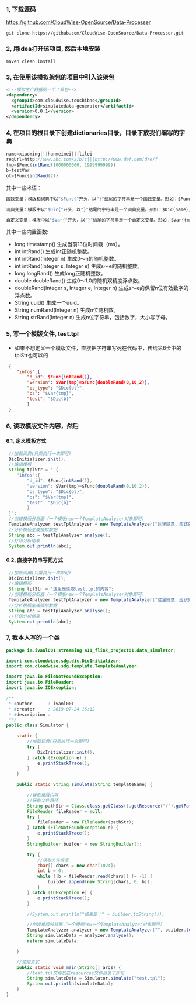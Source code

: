 ### 1, 下载源码

https://github.com/CloudWise-OpenSource/Data-Processer

```shell
git clone https://github.com/CloudWise-OpenSource/Data-Processer.git
```



### 2, 用idea打开该项目, 然后本地安装

```shell
maven clean install
```



### 3, 在使用该模拟架包的项目中引入该架包

```xml
<!--模拟生产数据的一个工具包-->
<dependency>
  <groupId>com.cloudwise.toushibao</groupId>
  <artifactId>simulatedata-generator</artifactId>
  <version>0.0.1</version>
</dependency>
```



### 4, 在项目的根目录下创建dictionaries目录，目录下放我们编写的字典

```java
name=xiaoming|||hanmeimei|||lilei
reqUrl=http://www.abc.com/a/b/c|||http://www.def.com/d/e/f
tmp=$Func{intRand(1000000000, 1999999999)}
b=testVar
ot=$Func{intRand(2)}
```

其中一些术语：

```java
函数变量：模版和词典中以"$Func{"开头，以"}"结尾的字符串是一个函数变量。形如：$Func{intRand()}，其中，intRand()为内置函数。不支持函数嵌套

词典变量：模版中以"$Dic{"开头，以"}"结尾的字符串是一个词典变量。形如：$Dic{name},其中，name为词典文件中的一个词典名。

自定义变量：模版中以"$Var{"开头，以"}"结尾的字符串是一个自定义变量。形如：$Var{tmp}，其中，tmp是自定义变量名。自定义变量需要与函数变量或者词典变量联合使用，中间以"="隔开，且无空格。 定义方式：$Var{tmp}=$Func{doubleRand(0,10,2)}。引用方式是；$Var{tmp}
```



其中一些内置函数:

- long timestamp() 生成当前13位时间戳（ms）。
- int intRand() 生成int正随机整数。
- int intRand(Integer n) 生成0～n的随机整数。
- int intRand(Integer s, Integer e) 生成s～e的随机整数。
- long longRand() 生成long正随机整数。
- double doubleRand() 生成0～1.0的随机双精度浮点数。
- doubleRand(Integer s, Integer e, Integer n) 生成s～e的保留n位有效数字的浮点数。
- String uuid() 生成一个uuid。
- String numRand(Integer n) 生成n位随机数。
- String strRand(Integer n) 生成n位字符串，包括数字，大小写字母。





### 5, 写一个模版文件, test.tpl

* 如果不想定义一个模版文件，直接把字符串写死在代码中，传给第6步中的tplStr也可以的

```json
 {
    "infos":{
        "d_id": $Func{intRand()},
        "version": $Var{tmp}=$Func{doubleRand(0,10,2)},
        "os_type": "$Dic{ot}",
        "os": "$Var{tmp}",
        "test": "$Dic{b}"
        }
 }
```



### 6, 读取模版文件内容，然后

#### 6.1, 定义模板方式

```java
 //加载词典(只需执行一次即可)
 DicInitializer.init();
 //编辑模版
 String tplStr = " {
    "infos":{
        "d_id": $Func{intRand()},
        "version": $Var{tmp}=$Func{doubleRand(0,10,2)},
        "os_type": "$Dic{ot}",
        "os": "$Var{tmp}",
        "test": "$Dic{b}"
        }
 }";
 //创建模版分析器（一个模版new一个TemplateAnalyzer对象即可）
 TemplateAnalyzer testTplAnalyzer = new TemplateAnalyzer("这里随意，应该只是个名字表示，五十几用途", tplStr);
 //分析模版生成模拟数据
 String abc = testTplAnalyzer.analyse();
 //打印分析结果
 System.out.println(abc);
```

#### 6.2, 直接字符串写死方式

```java
 //加载词典(只需执行一次即可)
 DicInitializer.init();
 //编辑模版
 String tplStr = "这里是读取test.tpl的内容";
 //创建模版分析器（一个模版new一个TemplateAnalyzer对象即可）
 TemplateAnalyzer testTplAnalyzer = new TemplateAnalyzer("这里随意，应该只是个名字表示，五十几用途", tplStr);
 //分析模版生成模拟数据
 String abc = testTplAnalyzer.analyse();
 //打印分析结果
 System.out.println(abc);
```



### 7, 我本人写的一个类

```java
package im.ivanl001.streaming.a11_flink_project01.data_simulator;

import com.cloudwise.sdg.dic.DicInitializer;
import com.cloudwise.sdg.template.TemplateAnalyzer;

import java.io.FileNotFoundException;
import java.io.FileReader;
import java.io.IOException;

/**
 * #author      : ivanl001
 * #creator     : 2019-07-24 16:12
 * #description :
 **/
public class Simulator {

    static {
        //加载词典(只需执行一次即可)
        try {
            DicInitializer.init();
        } catch (Exception e) {
            e.printStackTrace();
        }
    }

    public static String simulate(String templateName) {

        //读取模版内容
        //获取文件路径
        String pathStr = Class.class.getClass().getResource("/").getPath() + templateName;
        FileReader fileReader = null;
        try {
            fileReader = new FileReader(pathStr);
        } catch (FileNotFoundException e) {
            e.printStackTrace();
        }
        StringBuilder builder = new StringBuilder();

        try {
            //读取文件信息
            char[] chars = new char[1024];
            int b = 0;
            while ((b = fileReader.read(chars)) != -1) {
                builder.append(new String(chars, 0, b));
            }
        } catch (IOException e) {
            e.printStackTrace();
        }

        //System.out.println("结果是：" + builder.toString());

        //创建模版分析器（一个模版new一个TemplateAnalyzer对象即可）
        TemplateAnalyzer analyzer = new TemplateAnalyzer("", builder.toString());
        String simulateData = analyzer.analyse();
        return simulateData;

    }

  	//使用方式
    public static void main(String[] args) {
      	//test.tpl文件放在resources文件目录下即可
        String simulateData = Simulator.simulate("test.tpl");
        System.out.println(simulateData);
    }
}
```

